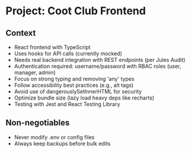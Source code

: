 # Project: Coot Club Frontend

## Context
- React frontend with TypeScript
- Uses hooks for API calls (currently mocked)
- Needs real backend integration with REST endpoints (per Jules Audit)
- Authentication required: username/password with RBAC roles (user, manager, admin)
- Focus on strong typing and removing 'any' types
- Follow accessibility best practices (e.g., alt tags)
- Avoid use of dangerouslySetInnerHTML for security
- Optimize bundle size (lazy load heavy deps like recharts)
- Testing with Jest and React Testing Library

## Non-negotiables
- Never modify .env or config files
- Always keep backups before bulk edits
